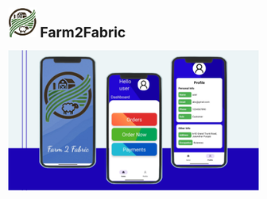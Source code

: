 # <img src = https://github.com/ShubSi26/Farm2Fabric-Kotlin_Project/blob/main/app/src/main/res/drawable/logo.png height = 60> Farm2Fabric
<img src=https://github.com/ShubSi26/Farm2Fabric-Kotlin_Project/blob/main/images/Untitled%20design%20(1).png>
